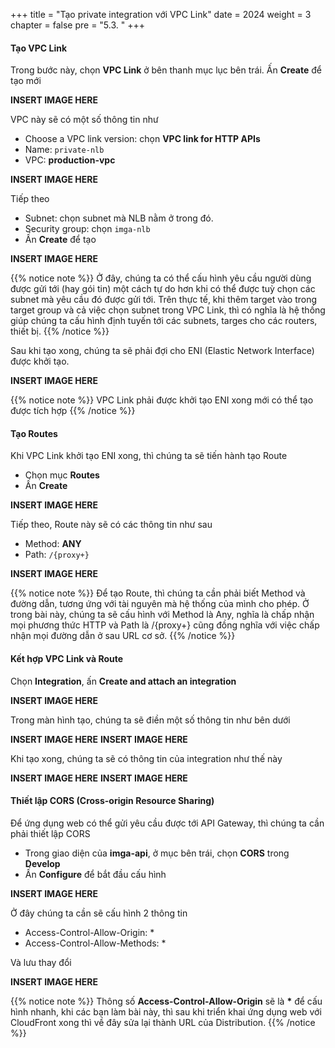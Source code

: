 +++
title = "Tạo private integration với VPC Link"
date = 2024
weight = 3
chapter = false
pre = "5.3. "
+++

#### Tạo VPC Link

Trong bước này, chọn **VPC Link** ở bên thanh mục lục bên trái. Ấn **Create** để tạo mới

**INSERT IMAGE HERE**

VPC này sẽ có một số thông tin như

- Choose a VPC link version: chọn **VPC link for HTTP APIs**
- Name: `private-nlb`
- VPC: **production-vpc**

**INSERT IMAGE HERE**

Tiếp theo

- Subnet: chọn subnet mà NLB nằm ở trong đó.
- Security group: chọn `imga-nlb`
- Ấn **Create** để tạo

**INSERT IMAGE HERE**

{{% notice note %}}
Ở đây, chúng ta có thể cấu hình yêu cầu người dùng được gửi tới (hay gói tin) một cách tự do hơn khi có thể được tuỳ chọn các subnet mà yêu cầu đó được gửi tới. Trên thực tế, khi thêm target vào trong target group và cả việc chọn subnet trong VPC Link, thì có nghĩa là hệ thống giúp chúng ta cấu hình định tuyến tới các subnets, targes cho các routers, thiết bị.
{{% /notice %}}

Sau khi tạo xong, chúng ta sẽ phải đợi cho ENI (Elastic Network Interface) được khởi tạo.

**INSERT IMAGE HERE**

{{% notice note %}}
VPC Link phải được khởi tạo ENI xong mới có thể tạo được tích hợp
{{% /notice %}}

#### Tạo Routes

Khi VPC Link khởi tạo ENI xong, thì chúng ta sẽ tiến hành tạo Route

- Chọn mục **Routes**
- Ấn **Create**

**INSERT IMAGE HERE**

Tiếp theo, Route này sẽ có các thông tin như sau

- Method: **ANY**
- Path: `/{proxy+}`

**INSERT IMAGE HERE**

{{% notice note %}}
Để tạo Route, thì chúng ta cần phải biết Method và đường dẫn, tương ứng với tài nguyên mà hệ thống của mình cho phép. Ở trong bài này, chúng ta sẽ cấu hình với Method là Any, nghĩa là chấp nhận mọi phương thức HTTP và Path là /{proxy+} cũng đồng nghĩa với việc chấp nhận mọi đường dẫn ở sau URL cơ sở.
{{% /notice %}}

#### Kết hợp VPC Link và Route

Chọn **Integration**, ấn **Create and attach an integration**

**INSERT IMAGE HERE**

Trong màn hình tạo, chúng ta sẽ điền một số thông tin như bên dưới

**INSERT IMAGE HERE**
**INSERT IMAGE HERE**

Khi tạo xong, chúng ta sẽ có thông tin của integration như thế này

**INSERT IMAGE HERE**
**INSERT IMAGE HERE**

#### Thiết lập CORS (Cross-origin Resource Sharing)

Để ứng dụng web có thể gửi yêu cầu được tới API Gateway, thì chúng ta cần phải thiết lập CORS

- Trong giao diện của **imga-api**, ở mục bên trái, chọn **CORS** trong **Develop**
- Ấn **Configure** để bắt đầu cấu hình

**INSERT IMAGE HERE**

Ở đây chúng ta cần sẽ cấu hình 2 thông tin

- Access-Control-Allow-Origin: \*
- Access-Control-Allow-Methods: \*

Và lưu thay đổi

**INSERT IMAGE HERE**

{{% notice note %}}
Thông số **Access-Control-Allow-Origin** sẽ là **\*** để cấu hình nhanh, khi các bạn làm bài này, thì sau khi triển khai ứng dụng web với CloudFront xong thì về đây sửa lại thành URL của Distribution.
{{% /notice %}}
